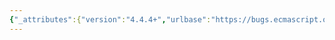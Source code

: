 ```yaml
---
{"_attributes":{"version":"4.4.4+","urlbase":"https://bugs.ecmascript.org/","maintainer":"dherman@mozilla.com"},"bug":{"bug_id":2494,"creation_ts":"2014-02-03 06:48:00 -0800","short_desc":"Add hooks for CSP","delta_ts":"2015-03-15 13:04:30 -0700","product":"Draft for 6th Edition","component":"new feature","version":"Rev 21: November 8, 2013 Draft","rep_platform":"All","op_sys":"All","bug_status":"RESOLVED","resolution":"WORKSFORME","priority":"Normal","bug_severity":"enhancement","everconfirmed":true,"reporter":{"uid":"annevk","name":"Anne van Kesteren"},"assigned_to":{"uid":"allen","name":"Allen Wirfs-Brock"},"cc":["bruant.d","d","dherman","getify","mathias","mkwst","till"],"long_desc":[{"commentid":7173,"comment_count":0,"who":{"uid":"annevk","name":"Anne van Kesteren"},"bug_when":"2014-02-03 06:48:41 -0800","thetext":"http://w3c.github.io/webappsec/specs/content-security-policy/csp-specification.dev.html#script-src modifies the way eval() and new Function() work. That should not be done in that way but rather there should be some way for the host environment to influence execution of those features.\n\nI guess if we really rely on that being a DOMException whose name is \"SecurityError\" it would be best if the host environment could define the exception object to be thrown.\n\n(This setup seems rather wonky, I wonder if this was ever passed by TC39 for review before it get widely deployed...)"},{"commentid":7177,"comment_count":1,"who":{"uid":"mkwst","name":"Mike West"},"bug_when":"2014-02-03 17:10:53 -0800","thetext":"What about the setup is wonky? What can we do to unwonk it?"},{"commentid":7189,"comment_count":2,"who":{"uid":"annevk","name":"Anne van Kesteren"},"bug_when":"2014-02-05 05:14:06 -0800","thetext":"Having ES features throw non-ES exception objects. I'm waiting for Allen to weigh in as what would be the best way forward here given the status quo."},{"commentid":7190,"comment_count":3,"who":{"uid":"mkwst","name":"Mike West"},"bug_when":"2014-02-05 05:27:31 -0800","thetext":"Status quo (CSP 1.0) says \"must throw a security exception\", which I suppose isn't much better.\n\nWould changing the spec to EvalError (which I believe is defined, but unused in ES6) be better? If not, what would you prefer?"},{"commentid":7193,"comment_count":4,"who":{"uid":"allen","name":"Allen Wirfs-Brock"},"bug_when":"2014-02-05 08:45:51 -0800","thetext":"(In reply to comment #3)\n> Status quo (CSP 1.0) says \"must throw a security exception\", which I suppose\n> isn't much better.\n> \n> Would changing the spec to EvalError (which I believe is defined, but unused in\n> ES6) be better? If not, what would you prefer?\n\nWhich exception is thrown is probably the least of my concerns but EvalError seems like a good choice.  It is no longer used by the ES spec. but this usage is similar to what it was originally intended for.\n\nRegarding the ES specification, the hooks necessary to implement CSP seem trivial.\n\nNow for bigger issues:\n\n1) Is there really any point is trying to restrict the use of eval and the function constructor? Assume the a bad guy understands compilers. If his script has access to some JS source code that it might want to eval (or Function construct) he could provide his own eval/Function.  All it takes is the inclusion in his script of a JS parser/interpreter, implemented in JS (consider http://sns.cs.princeton.edu/2012/04/javascript-in-javascript-js-js-sandboxing-third-party-scripts/ but with the sandboxing removed).  I believe that using this technique it is possible to recreate a fully functional eval/Function so what has the restriction accomplished?\n\n2) In ES6 there are going to be a number of new ways to evaluate source code. You will need to take those into account in your spec.  \n\n3)ES6 is providing new mechanisms (Loaders and Realms) with hooks for controlling capabilities such as eval and directly supporting sandboxing including iframes. It would seem that evolution of CSP needs to take these emerging capabilities into account and also should provide feedback into the ES6 design. (for a start see http://wiki.ecmascript.org/doku.php?id=harmony:module_loaders and https://github.com/ModuleLoader/es6-module-loader )"},{"commentid":7196,"comment_count":5,"who":{"uid":"mkwst","name":"Mike West"},"bug_when":"2014-02-06 04:03:10 -0800","thetext":"(In reply to comment #4)\n> Which exception is thrown is probably the least of my concerns but EvalError\n> seems like a good choice.  It is no longer used by the ES spec. but this usage\n> is similar to what it was originally intended for.\n\nGreat. https://github.com/w3c/webappsec/commit/d310910445161163ccc4d5b612c04962ec8412ab\n\n> Regarding the ES specification, the hooks necessary to implement CSP seem\n> trivial.\n\nAlso great! I'm happy to poke at the CSP spec in whatever way would make that simplest for you folks.\n\n> 1) Is there really any point is trying to restrict the use of eval and the\n> function constructor? ... I believe that using this technique it is\n> possible to recreate a fully functional eval/Function so what has the\n> restriction accomplished?\n\nYou're entirely correct.\n\nThat said, one goal of CSP is to _mitigate_ the risk of cross-site scripting and other content injection attacks. It's certainly going to be much more difficult for an attacker to inject a JavaScript compiler than it would be for her to exploit an author's unconsidered use of `eval()` (or similar) with data that the attacker might be able to control. Giving authors the ability to turn off the potentially problematic bits of JavaScript that do the magic of converting text to execution is valuable, though I'd agree that it's nowhere near a 100% promise that no attacker-provided text can be evaluated.\n\n> 2) In ES6 there are going to be a number of new ways to evaluate source code.\n> You will need to take those into account in your spec.\n\nCan you point me at some of them? Or, better, can we work out a way that CSP can hook into those methods in a generic way so that the CSP spec can avoid leaving obvious holes with new revisions of the ES spec?\n \n> 3)ES6 is providing new mechanisms (Loaders and Realms) with hooks for\n> controlling capabilities such as eval and directly supporting sandboxing\n> including iframes. It would seem that evolution of CSP needs to take these\n> emerging capabilities into account and also should provide feedback into the\n> ES6 design. (for a start see\n> http://wiki.ecmascript.org/doku.php?id=harmony:module_loaders and\n> https://github.com/ModuleLoader/es6-module-loader )\n\nI spoke with Alex Russell briefly (though I can't seem to CC him here...) about some of these types of concerns a week or two ago, and I agree that it would be a good idea to review these features to see how they interact with CSP. I haven't found time to read the linked documents yet, but they're on my list. :)"},{"commentid":13738,"comment_count":6,"who":{"uid":"allen","name":"Allen Wirfs-Brock"},"bug_when":"2015-03-15 13:04:30 -0700","thetext":"Resolving this for ES6, as I believe there is sufficient language in the ES6 spec. to handle the current CSP use cases WRT the eval features that a present in ES6.  If you disagree you can open an ES7 bug.\n\nThe contemplate new eval-like features didn't make it into ES6.  But you should continue to track ES7 work and in particular, the ongoing work to define the browser module loader and loader API"}]}}
---
```

